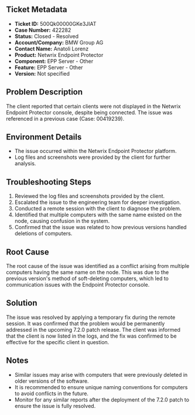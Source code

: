 ## Ticket Metadata
- **Ticket ID:** 500Qk00000GKe3JIAT
- **Case Number:** 422282
- **Status:** Closed - Resolved
- **Account/Company:** BMW Group AG
- **Contact Name:** Anatoli Lorenz
- **Product:** Netwrix Endpoint Protector
- **Component:** EPP Server - Other
- **Feature:** EPP Server - Other
- **Version:** Not specified

## Problem Description
The client reported that certain clients were not displayed in the Netwrix Endpoint Protector console, despite being connected. The issue was referenced in a previous case (Case: 00419239).

## Environment Details
- The issue occurred within the Netwrix Endpoint Protector platform.
- Log files and screenshots were provided by the client for further analysis.

## Troubleshooting Steps
1. Reviewed the log files and screenshots provided by the client.
2. Escalated the issue to the engineering team for deeper investigation.
3. Conducted a remote session with the client to diagnose the problem.
4. Identified that multiple computers with the same name existed on the node, causing confusion in the system.
5. Confirmed that the issue was related to how previous versions handled deletions of computers.

## Root Cause
The root cause of the issue was identified as a conflict arising from multiple computers having the same name on the node. This was due to the previous version's method of soft-deleting computers, which led to communication issues with the Endpoint Protector console.

## Solution
The issue was resolved by applying a temporary fix during the remote session. It was confirmed that the problem would be permanently addressed in the upcoming 7.2.0 patch release. The client was informed that the client is now listed in the logs, and the fix was confirmed to be effective for the specific client in question.

## Notes
- Similar issues may arise with computers that were previously deleted in older versions of the software.
- It is recommended to ensure unique naming conventions for computers to avoid conflicts in the future.
- Monitor for any similar reports after the deployment of the 7.2.0 patch to ensure the issue is fully resolved.